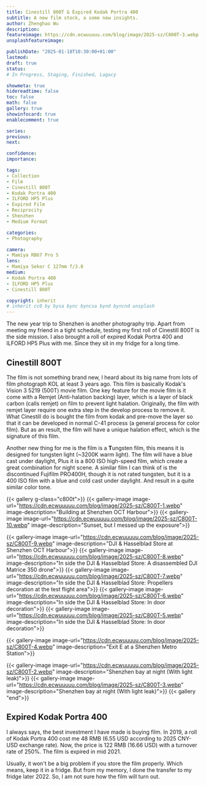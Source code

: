 ```yaml
---
title: Cinestill 800T & Expired Kodak Portra 400
subtitle: A new film stock, a some new insights.
author: Zhenghao Wu
description: 
featureimage: https://cdn.ecwuuuuu.com/blog/image/2025-sz/C800T-3.webp
unsplashfeatureimage: 

publishDate: "2025-01-18T10:30:00+01:00"
lastmod: 
draft: true
status: 
# In Progress, Staging, Finished, Lagacy

showmeta: true
hidereadtime: false
toc: false
math: false
gallery: true
showinfocard: true
enablecomment: true

series:
previous:
next:

confidence: 
importance: 

tags:
- Collection
- Film
- Cinestill 800T
- Kodak Portra 400
- ILFORD HP5 Plus
- Expired Film
- Reciprocity
- Shenzhen
- Medium Format

categories:
- Photography

camera:
- Mamiya RB67 Pro S
lens:
- Mamiya Sekor C 127mm f/3.8
medium:
- Kodak Portra 400
- ILFORD HP5 Plus
- Cinestill 800T

copyright: inherit
# inherit cc0 by bysa bync byncsa bynd byncnd unsplash
---
```


The new year trip to Shenzhen is another photography trip. Apart from meeting my friend in a tight schedule, testing my first roll of Cinestill 800T is the side mission. I also brought a roll of expired Kodak Portra 400 and ILFORD HP5 Plus with me. Since they sit in my fridge for a long time.


## Cinestill 800T

The film is not something brand new, I heard about its big name from lots of film photograph KOL at least 3 years ago. This film is basically Kodak's Vision 3 5219 (500T) movie film. One key feature for the movie film is it come with a Remjet (Anti-halation backing) layer, which is a layer of black carbon (calls remjet) on film to prevent light halation. Originally, the film with remjet layer require one extra step in the develop process to remove it. What Cinestill do is bought the film from kodak and pre-move the layer so that it can be developed in normal C-41 process (a general process for color film). But as an result, the film will have a unique halation effect, which is the signature of this film.

Another new thing for me is the film is a **T**ungsten film, this means it is designed for tungsten light (~3200K warm light). The film will have a blue cast under daylight, Plus it is a 800 ISO high-speed film, which create a great combination for night scene. A similar film I can think of is the discontinued Fujifilm PRO400H, though it is not rated tungsten, but it is a 400 ISO film with a blue and cold cast under daylight. And result in a quite similar color tone.

{{< gallery g-class="c800t">}}
{{< gallery-image
image-url="https://cdn.ecwuuuuu.com/blog/image/2025-sz/C800T-1.webp"
image-description="Building at Shenzhen OCT Harbour">}}
{{< gallery-image
image-url="https://cdn.ecwuuuuu.com/blog/image/2025-sz/C800T-10.webp"
image-description="Sunset, but I messed up the exposure">}}

{{< gallery-image
image-url="https://cdn.ecwuuuuu.com/blog/image/2025-sz/C800T-9.webp"
image-description="DJI & Hasselblad Store at Shenzhen OCT Harbour">}}
{{< gallery-image
image-url="https://cdn.ecwuuuuu.com/blog/image/2025-sz/C800T-8.webp"
image-description="In side the DJI & Hasselblad Store: A disassembled DJI Matrice 350 drone">}}
{{< gallery-image
image-url="https://cdn.ecwuuuuu.com/blog/image/2025-sz/C800T-7.webp"
image-description="In side the DJI & Hasselblad Store: Propellers decoration at the test flight area">}}
{{< gallery-image
image-url="https://cdn.ecwuuuuu.com/blog/image/2025-sz/C800T-6.webp"
image-description="In side the DJI & Hasselblad Store: In door decoration">}}
{{< gallery-image
image-url="https://cdn.ecwuuuuu.com/blog/image/2025-sz/C800T-5.webp"
image-description="In side the DJI & Hasselblad Store: In door decoration">}}

{{< gallery-image
image-url="https://cdn.ecwuuuuu.com/blog/image/2025-sz/C800T-4.webp"
image-description="Exit E at a Shenzhen Metro Station">}}

{{< gallery-image
image-url="https://cdn.ecwuuuuu.com/blog/image/2025-sz/C800T-2.webp"
image-description="Shenzhen bay at night (With light leak)">}}
{{< gallery-image
image-url="https://cdn.ecwuuuuu.com/blog/image/2025-sz/C800T-3.webp"
image-description="Shenzhen bay at night (With light leak)">}}
{{< gallery "end">}}

## Expired Kodak Portra 400

I always says, the best investment I have made is buying film. In 2019, a roll of Kodak Portra 400 cost me 48 RMB (6.55 USD according to 2025 CNY-USD exchange rate). Now, the price is 122 RMB (16.66 USD) with a turnover rate of 250%. The film is expired in mid 2021. 

Usually, it won't be a big problem if you store the film properly. Which means, keep it in a fridge. But from my memory, I done the transfer to my fridge later 2022. So, I am not sure how the film will turn out.
